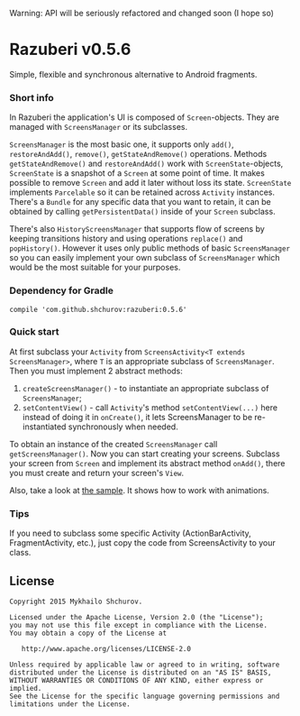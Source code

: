 Warning: API will be seriously refactored and changed soon (I hope so)

Razuberi v0.5.6
=======

Simple, flexible and synchronous alternative to Android fragments.


### Short info

In Razuberi the application's UI is composed of `Screen`-objects. They are managed with `ScreensManager` or its subclasses.

`ScreensManager` is the most basic one, it supports only `add()`, `restoreAndAdd()`, `remove()`, `getStateAndRemove()` operations.
Methods `getStateAndRemove()` and `restoreAndAdd()` work with `ScreenState`-objects, `ScreenState` is a snapshot of a `Screen` at some point of time. It makes possible to remove `Screen` and add it later without loss its state. `ScreenState` implements `Parcelable` so it can be retained across `Activity` instances. There's a `Bundle` for any specific data that you want to retain, it can be obtained by calling `getPersistentData()` inside of your `Screen` subclass.

There's also `HistoryScreensManager` that supports flow of screens by keeping transitions history and using operations `replace()` and `popHistory()`. However it uses only public methods of basic `ScreensManager` so you can easily implement your own subclass of `ScreensManager` which would be the most suitable for your purposes.

### Dependency for Gradle

`compile 'com.github.shchurov:razuberi:0.5.6'`

### Quick start

At first subclass your `Activity` from `ScreensActivity<T extends ScreensManager>`, where `T` is an appropriate subclass of `ScreensManager`. Then you must implement 2 abstract methods:

1. `createScreensManager()` - to instantiate an appropriate subclass of  `ScreensManager`;
2. `setContentView()` - call `Activity`'s method `setContentView(...)` here instead of doing it in `onCreate()`, it lets ScreensManager to be re-instantiated synchronously when needed.

To obtain an instance of the created `ScreensManager` call `getScreensManager()`. Now you can start creating your screens. Subclass your screen from `Screen` and implement its abstract method `onAdd()`, there you must create and return your screen's `View`.

Also, take a look at [the sample](https://github.com/shchurov/razuberi/tree/master/razuberisamples/src/main/java/com/shchurov/razuberisamples/basic_sample). It shows how to work with animations.


### Tips

If you need to subclass some specific Activity (ActionBarActivity, FragmentActivity, etc.), just copy the code from ScreensActivity to your class.


License
--------

    Copyright 2015 Mykhailo Shchurov.

    Licensed under the Apache License, Version 2.0 (the "License");
    you may not use this file except in compliance with the License.
    You may obtain a copy of the License at

       http://www.apache.org/licenses/LICENSE-2.0

    Unless required by applicable law or agreed to in writing, software
    distributed under the License is distributed on an "AS IS" BASIS,
    WITHOUT WARRANTIES OR CONDITIONS OF ANY KIND, either express or implied.
    See the License for the specific language governing permissions and
    limitations under the License.
